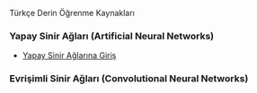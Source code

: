 Türkçe Derin Öğrenme Kaynakları

### Yapay Sinir Ağları (Artificial Neural Networks)
* [Yapay Sinir Ağlarına Giriş](http://www.ardamavi.com/2017/07/sinir-aglari.html)

### Evrişimli Sinir Ağları (Convolutional Neural Networks)


